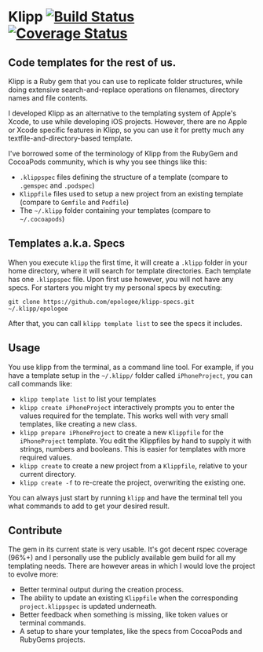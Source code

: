 # Klipp [![Build Status](https://travis-ci.org/epologee/klipp.png)](https://travis-ci.org/epologee/klipp) [![Coverage Status](https://coveralls.io/repos/epologee/klipp/badge.png)](https://coveralls.io/r/epologee/klipp)
## Code templates for the rest of us.


Klipp is a Ruby gem that you can use to replicate folder structures, while doing extensive search-and-replace operations on filenames, directory names and file contents.

I developed Klipp as an alternative to the templating system of Apple's Xcode, to use while developing iOS projects. However, there are no Apple or Xcode specific features in Klipp, so you can use it for pretty much any textfile-and-directory-based template.

I've borrowed some of the terminology of Klipp from the RubyGem and CocoaPods community, which is why you see things like this:

+ `.klippspec` files defining the structure of a template (compare to `.gemspec` and `.podspec`)
+ `Klippfile` files used to setup a new project from an existing template (compare to `Gemfile` and `Podfile`)
+ The `~/.klipp` folder containing your templates (compare to `~/.cocoapods`)

## Templates a.k.a. Specs

When you execute `klipp` the first time, it will create a `.klipp` folder in your home directory, where it will search for template directories. Each template has one `.klippspec` file. Upon first use however, you will not have any specs. For starters you might try my personal specs by executing:

    git clone https://github.com/epologee/klipp-specs.git ~/.klipp/epologee
    
After that, you can call `klipp template list` to see the specs it includes.

## Usage

You use klipp from the terminal, as a command line tool. For example, if you have a template setup in the `~/.klipp/` folder called `iPhoneProject`, you can call commands like:

+ `klipp template list` to list your templates
+ `klipp create iPhoneProject` interactively prompts you to enter the values required for the template. This works well with very small templates, like creating a new class.
+ `klipp prepare iPhoneProject` to create a new `Klippfile` for the `iPhoneProject` template. You edit the Klippfiles by hand to supply it with strings, numbers and booleans. This is easier for templates with more required values.
+ `klipp create` to create a new project from a `Klippfile`, relative to your current directory.
+ `klipp create -f` to re-create the project, overwriting the existing one.

You can always just start by running `klipp` and have the terminal tell you what commands to add to get your desired result.

## Contribute

The gem in its current state is very usable. It's got decent rspec coverage (96%+) and I personally use the publicly available gem build for all my templating needs. There are however areas in which I would love the project to evolve more:

+ Better terminal output during the creation process.
+ The ability to update an existing `Klippfile` when the corresponding `project.klippspec` is updated underneath.
+ Better feedback when something is missing, like token values or terminal commands.
+ A setup to share your templates, like the specs from CocoaPods and RubyGems projects.
